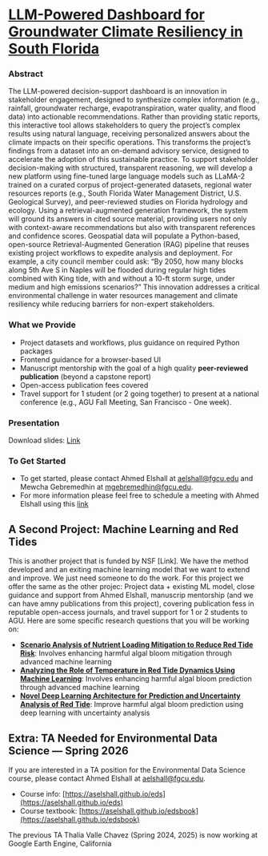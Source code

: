 # [LLM-Powered Dashboard for Groundwater Climate Resiliency in South Florida](https://aselshall.github.io/ads/ai)

### Abstract

The LLM-powered decision-support dashboard is an innovation in stakeholder engagement, designed to synthesize complex information (e.g., rainfall, groundwater recharge, evapotranspiration, water quality, and flood data) into actionable recommendations. Rather than providing static reports, this interactive tool allows stakeholders to query the project’s complex results using natural language, receiving personalized answers about the climate impacts on their specific operations. This transforms the project’s findings from a dataset into an on-demand advisory service, designed to accelerate the adoption of this sustainable practice.   To support stakeholder decision-making with structured, transparent reasoning, we will develop a new platform using fine-tuned large language models such as LLaMA-2 trained on a curated corpus of project-generated datasets, regional water resources reports (e.g., South Florida Water Management District, U.S. Geological Survey), and peer-reviewed studies on Florida hydrology and ecology. Using a retrieval-augmented generation framework, the system will ground its answers in cited source material, providing users not only with context-aware recommendations but also with transparent references and confidence scores. Geospatial data will populate a Python-based, open-source Retrieval-Augmented Generation (RAG) pipeline that reuses existing project workflows to expedite analysis and deployment. For example, a city council member could ask: “By 2050, how many blocks along 5th Ave S in Naples will be flooded during regular high tides combined with  King tide, with and without a 10-ft storm surge, under medium and high emissions scenarios?” This innovation addresses a critical environmental challenge in water resources management and climate resiliency while reducing barriers for non-expert stakeholders.

### What we Provide
- Project datasets and workflows, plus guidance on required Python packages
- Frontend guidance for a browser-based UI
- Manuscript mentorship with the goal of a high quality **peer-reviewed publication** (beyond a capstone report)
- Open-access publication fees covered
- Travel support for 1 student (or 2 going together) to present at a national conference (e.g., AGU Fall Meeting, San Francisco - One week).

### Presentation
Download slides: [Link](https://github.com/aselshall/ads/blob/main/files/Dashboard_presentation.pptx)


### To Get Started
- To get started, please contact Ahmed Elshall at [aelshall@fgcu.edu](mailto:aelshall@fgcu.edu) and Mewcha Gebremedhin at [mgebremedhin@fgcu.edu](mailto:mgebremedhin@fgcu.edu).
- For more information please feel free to schedule a meeting with Ahmed Elshall using this [link](https://outlook.office.com/bookwithme/user/0ef6bb499a744b9baf3c2c5ba2e9bce0@fgcu.edu?anonymous&ep=bwmEmailSignature)


## A Second Project: Machine Learning and Red Tides
This is another project that is funded by NSF [Link]. We have the method developed and an exiting machine learning model that we want to extend and improve. We just need someone to do the work. For this project we offer the same as the other projec: Project data + existing ML model, close guidance and support from Ahmed Elshall, manuscrip mentorship (and we can have amny publications from this project), covering publication fess in reputable open-access journals, and travel support for 1 or 2 students to AGU. Here are some specific research questions that you will be working on:
- **[Scenario Analysis of Nutrient Loading Mitigation to Reduce Red Tide Risk](https://github.com/aselshall/rm/blob/main/hw/projects/p04.md)**: Involves enhancing harmful algal bloom mitigation through advanced machine learning
- **[Analyzing the Role of Temperature in Red Tide Dynamics Using Machine Learning](https://github.com/aselshall/rm/blob/main/hw/projects/p03.md)**: Involves enhancing harmful algal bloom prediction through advanced machine learning
- **[Novel Deep Learning Architecture for Prediction and Uncertainty Analysis of Red Tide](https://github.com/aselshall/ads/blob/main/enkf.md)**: Improve harmful algal bloom prediction using deep learning with uncertainty analysis

## Extra: TA Needed for Environmental Data Science — Spring 2026

If you are interested in a TA position for the Environmental Data Science course, please contact Ahmed Elshall at [aelshall@fgcu.edu](mailto:aelshall@fgcu.edu).

- Course info: [https://aselshall.github.io/eds](https://aselshall.github.io/eds)
- Course textbook: [https://aselshall.github.io/edsbook](https://aselshall.github.io/edsbook)

The previous TA Thalia Valle Chavez (Spring 2024, 2025) is now working at Google Earth Engine, California
